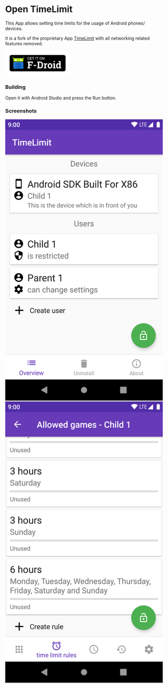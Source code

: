 # Open TimeLimit

This App allows setting time limits for the usage of Android phones/ devices.

It is a fork of the proprietary App [TimeLimit](https://timelimit.io)
with all networking related features removed.

[<img src="./get-it-on-fdroid-badge.png"
      alt="Get it on F-Droid"
      height="80">](https://f-droid.org/app/io.timelimit.android.open)

### Building

Open it with Android Studio and press the Run button.

### Screenshots

![overview screen](./app/src/main/play/en-US/listing/phoneScreenshots/1.png)
![time limit rule screen](./app/src/main/play/en-US/listing/phoneScreenshots/2.png)
